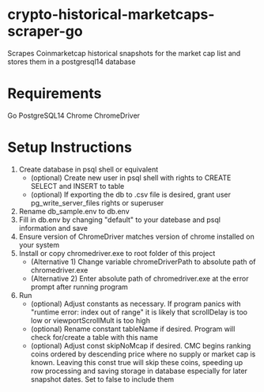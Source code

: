 # crypto-historical-marketcaps-scraper-go
Scrapes Coinmarketcap historical snapshots for the market cap list and stores them in a postgresql14 database

# Requirements
Go
PostgreSQL14
Chrome
ChromeDriver

# Setup Instructions
1. Create database in psql shell or equivalent
    - (optional) Create new user in psql shell with rights to CREATE SELECT and INSERT to table
    - (optional) If exporting the db to .csv file is desired, grant user pg_write_server_files rights or superuser
2. Rename db_sample.env to db.env
3. Fill in db.env by changing "default" to your datebase and psql information and save
4. Ensure version of ChromeDriver matches version of chrome installed on your system
5. Install or copy chromedriver.exe to root folder of this project
    - (Alternative 1) Change variable chromeDriverPath to absolute path of chromedriver.exe
    - (Alternative 2) Enter absolute path of chromedriver.exe at the error prompt after running program
6. Run
    - (optional) Adjust constants as necessary. If program panics with "runtime error: index out of range" it is likely that scrollDelay is too low or viewportScrollMult is too high
    - (optional) Rename constant tableName if desired. Program will check for/create a table with this name
    - (optional) Adjust const skipNoMcap if desired. CMC begins ranking coins ordered by descending price where no supply or market cap is known. Leaving this const true will skip these coins, speeding up row processing and saving storage in database especially for later snapshot dates. Set to false to include them